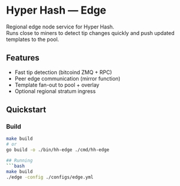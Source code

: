 # Hyper Hash — Edge

Regional edge node service for Hyper Hash.  
Runs close to miners to detect tip changes quickly and push updated templates to the pool.

## Features
- Fast tip detection (bitcoind ZMQ + RPC)
- Peer edge communication (mirror function)
- Template fan-out to pool + overlay
- Optional regional stratum ingress

## Quickstart

### Build
```bash
make build
# or
go build -o ./bin/hh-edge ./cmd/hh-edge

## Running
```bash
make build
./edge -config ./configs/edge.yml
